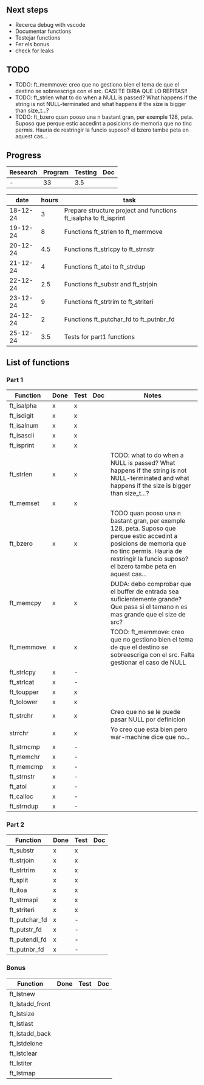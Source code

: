 ## Next steps
- Recerca debug with vscode
- Documentar functions
- Testejar functions
- Fer els bonus
- check for leaks

## TODO
- TODO: ft_memmove: creo que no gestiono bien el tema de que el destino se sobreescriga con el src. CASI TE DIRIA QUE LO REPITAS!!
- TODO: ft_strlen what to do when a NULL is passed? What happens if the string is not NULL-terminated and what happens if the size is bigger than size_t...?
- TODO: ft_bzero quan pooso una n bastant gran, per exemple 128, peta. Suposo que perque estic accedint a posicions de memoria que no tinc permis. Hauria de restringir la funcio suposo? el bzero tambe peta en aquest cas...

## Progress

|Research|Program|Testing|Doc|
|--------|-------|-------|---|
|-|33|3.5||

|date|hours|task|
|----|-----|----|
|18-12-24|3|Prepare structure project and functions ft_isalpha to ft_isprint|
|19-12-24|8|Functions ft_strlen to ft_memmove|
|20-12-24|4.5|Functions ft_strlcpy to ft_strnstr|
|21-12-24|4|Functions ft_atoi to ft_strdup|
|22-12-24|2.5|Functions ft_substr and ft_strjoin|
|23-12-24|9|Functions ft_strtrim to ft_striteri|
|24-12-24|2|Functions ft_putchar_fd to ft_putnbr_fd|
|25-12-24|3.5|Tests for part1 functions|

## List of functions
### Part 1
|Function|Done|Test|Doc|Notes|
|--------|----|----|---|-----|
|ft_isalpha|x|x|||
|ft_isdigit|x|x|||
|ft_isalnum|x|x|||
|ft_isascii|x|x|||
|ft_isprint|x|x|||
|ft_strlen|x|x||TODO: what to do when a NULL is passed? What happens if the string is not NULL-terminated and what happens if the size is bigger than size_t...?|
|ft_memset|x|x|||
|ft_bzero|x|x||TODO quan pooso una n bastant gran, per exemple 128, peta. Suposo que perque estic accedint a posicions de memoria que no tinc permis. Hauria de restringir la funcio suposo? el bzero tambe peta en aquest cas...|
|ft_memcpy|x|x||DUDA: debo comprobar que el buffer de entrada sea suficientemente grande? Que pasa si el tamano n es mas grande que el size de src?|
|ft_memmove|x|x||TODO: ft_memmove: creo que no gestiono bien el tema de que el destino se sobreescriga con el src. Falta gestionar el caso de NULL|
|ft_strlcpy|x|-|||
|ft_strlcat|x|-|||
|ft_toupper|x|x|||
|ft_tolower|x|x|||
|ft_strchr|x|x||Creo que no se le puede pasar NULL por definicion|
|strrchr|x|x||Yo creo que esta bien pero war-machine dice que no...|
|ft_strncmp|x|-|||
|ft_memchr|x|-|||
|ft_memcmp|x|-|||
|ft_strnstr|x|-|||
|ft_atoi|x|-|||
|ft_calloc|x|-|||
|ft_strndup|x|-|||

### Part 2
|Function|Done|Test|Doc|
|--------|----|----|---|
|ft_substr|x|x||
|ft_strjoin|x|x||
|ft_strtrim|x|x||
|ft_split|x|x||
|ft_itoa|x|x||
|ft_strmapi|x|x||
|ft_striteri|x|x||
|ft_putchar_fd|x|-||
|ft_putstr_fd|x|-||
|ft_putendl_fd|x|-||
|ft_putnbr_fd|x|-||

### Bonus
|Function|Done|Test|Doc|
|--------|----|----|---|
|ft_lstnew||||
|ft_lstadd_front||||
|ft_lstsize||||
|ft_lstlast||||
|ft_lstadd_back||||
|ft_lstdelone||||
|ft_lstclear||||
|ft_lstiter||||
|ft_lstmap||||






